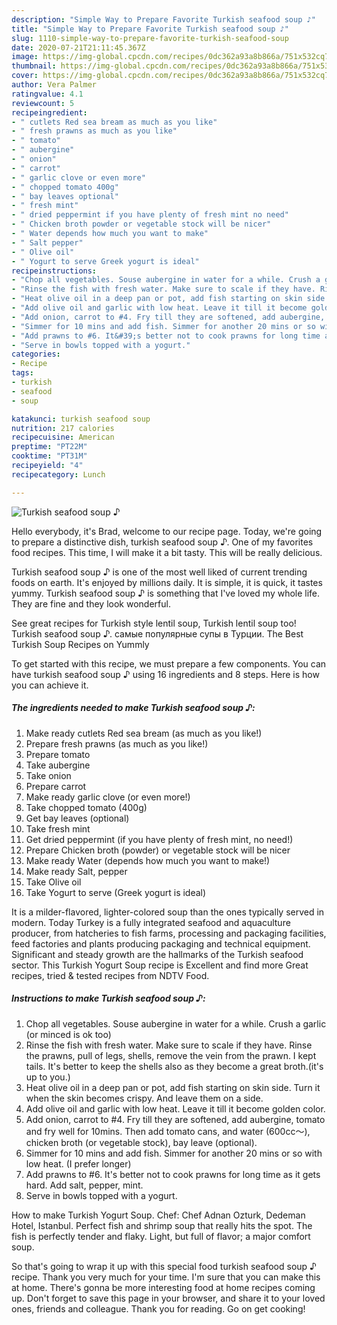 ```yaml
---
description: "Simple Way to Prepare Favorite Turkish seafood soup ♪"
title: "Simple Way to Prepare Favorite Turkish seafood soup ♪"
slug: 1110-simple-way-to-prepare-favorite-turkish-seafood-soup
date: 2020-07-21T21:11:45.367Z
image: https://img-global.cpcdn.com/recipes/0dc362a93a8b866a/751x532cq70/turkish-seafood-soup-♪-recipe-main-photo.jpg
thumbnail: https://img-global.cpcdn.com/recipes/0dc362a93a8b866a/751x532cq70/turkish-seafood-soup-♪-recipe-main-photo.jpg
cover: https://img-global.cpcdn.com/recipes/0dc362a93a8b866a/751x532cq70/turkish-seafood-soup-♪-recipe-main-photo.jpg
author: Vera Palmer
ratingvalue: 4.1
reviewcount: 5
recipeingredient:
- " cutlets Red sea bream as much as you like"
- " fresh prawns as much as you like"
- " tomato"
- " aubergine"
- " onion"
- " carrot"
- " garlic clove or even more"
- " chopped tomato 400g"
- " bay leaves optional"
- " fresh mint"
- " dried peppermint if you have plenty of fresh mint no need"
- " Chicken broth powder or vegetable stock will be nicer"
- " Water depends how much you want to make"
- " Salt pepper"
- " Olive oil"
- " Yogurt to serve Greek yogurt is ideal"
recipeinstructions:
- "Chop all vegetables. Souse aubergine in water for a while. Crush a garlic (or minced is ok too)"
- "Rinse the fish with fresh water. Make sure to scale if they have. Rinse the prawns, pull of legs, shells, remove the vein from the prawn. I kept tails. It&#39;s better to keep the shells also as they become a great broth.(it&#39;s up to you.)"
- "Heat olive oil in a deep pan or pot, add fish starting on skin side. Turn it when the skin becomes crispy. And leave them on a side."
- "Add olive oil and garlic with low heat. Leave it till it become golden color."
- "Add onion, carrot to #4. Fry till they are softened, add aubergine, tomato and fry well for 10mins. Then add tomato cans, and water (600cc〜), chicken broth (or vegetable stock), bay leave (optional)."
- "Simmer for 10 mins and add fish. Simmer for another 20 mins or so with low heat. (I prefer longer)"
- "Add prawns to #6. It&#39;s better not to cook prawns for long time as it gets hard. Add salt, pepper, mint."
- "Serve in bowls topped with a yogurt."
categories:
- Recipe
tags:
- turkish
- seafood
- soup

katakunci: turkish seafood soup 
nutrition: 217 calories
recipecuisine: American
preptime: "PT22M"
cooktime: "PT31M"
recipeyield: "4"
recipecategory: Lunch

---
```



![Turkish seafood soup ♪](https://img-global.cpcdn.com/recipes/0dc362a93a8b866a/751x532cq70/turkish-seafood-soup-♪-recipe-main-photo.jpg)

Hello everybody, it's Brad, welcome to our recipe page. Today, we're going to prepare a distinctive dish, turkish seafood soup ♪. One of my favorites food recipes. This time, I will make it a bit tasty. This will be really delicious.

Turkish seafood soup ♪ is one of the most well liked of current trending foods on earth. It's enjoyed by millions daily. It is simple, it is quick, it tastes yummy. Turkish seafood soup ♪ is something that I've loved my whole life. They are fine and they look wonderful.

See great recipes for Turkish style lentil soup, Turkish lentil soup too! Turkish seafood soup ♪. самые популярные супы в Турции. The Best Turkish Soup Recipes on Yummly


To get started with this recipe, we must prepare a few components. You can have turkish seafood soup ♪ using 16 ingredients and 8 steps. Here is how you can achieve it.

<!--inarticleads1-->

##### The ingredients needed to make Turkish seafood soup ♪:

1. Make ready  cutlets Red sea bream (as much as you like!)
1. Prepare  fresh prawns (as much as you like!)
1. Prepare  tomato
1. Take  aubergine
1. Take  onion
1. Prepare  carrot
1. Make ready  garlic clove (or even more!)
1. Take  chopped tomato (400g)
1. Get  bay leaves (optional)
1. Take  fresh mint
1. Get  dried peppermint (if you have plenty of fresh mint, no need!)
1. Prepare  Chicken broth (powder) or vegetable stock will be nicer
1. Make ready  Water (depends how much you want to make!)
1. Make ready  Salt, pepper
1. Take  Olive oil
1. Take  Yogurt to serve (Greek yogurt is ideal)


It is a milder-flavored, lighter-colored soup than the ones typically served in modern. Today Turkey is a fully integrated seafood and aquaculture producer, from hatcheries to fish farms, processing and packaging facilities, feed factories and plants producing packaging and technical equipment. Significant and steady growth are the hallmarks of the Turkish seafood sector. This Turkish Yogurt Soup recipe is Excellent and find more Great recipes, tried &amp; tested recipes from NDTV Food. 

<!--inarticleads2-->

##### Instructions to make Turkish seafood soup ♪:

1. Chop all vegetables. Souse aubergine in water for a while. Crush a garlic (or minced is ok too)
1. Rinse the fish with fresh water. Make sure to scale if they have. Rinse the prawns, pull of legs, shells, remove the vein from the prawn. I kept tails. It&#39;s better to keep the shells also as they become a great broth.(it&#39;s up to you.)
1. Heat olive oil in a deep pan or pot, add fish starting on skin side. Turn it when the skin becomes crispy. And leave them on a side.
1. Add olive oil and garlic with low heat. Leave it till it become golden color.
1. Add onion, carrot to #4. Fry till they are softened, add aubergine, tomato and fry well for 10mins. Then add tomato cans, and water (600cc〜), chicken broth (or vegetable stock), bay leave (optional).
1. Simmer for 10 mins and add fish. Simmer for another 20 mins or so with low heat. (I prefer longer)
1. Add prawns to #6. It&#39;s better not to cook prawns for long time as it gets hard. Add salt, pepper, mint.
1. Serve in bowls topped with a yogurt.


How to make Turkish Yogurt Soup. Chef: Chef Adnan Ozturk, Dedeman Hotel, Istanbul. Perfect fish and shrimp soup that really hits the spot. The fish is perfectly tender and flaky. Light, but full of flavor; a major comfort soup. 

So that's going to wrap it up with this special food turkish seafood soup ♪ recipe. Thank you very much for your time. I'm sure that you can make this at home. There's gonna be more interesting food at home recipes coming up. Don't forget to save this page in your browser, and share it to your loved ones, friends and colleague. Thank you for reading. Go on get cooking!
